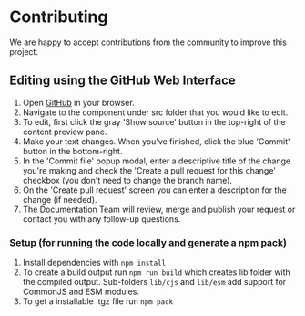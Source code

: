 # Contributing

We are happy to accept contributions from the community to improve this project.

## Editing using the GitHub Web Interface

1. Open [GitHub](https://github.com/trimble-oss/modus-react-bootstrap) in your browser.
2. Navigate to the component under src folder that you would like to edit.
3. To edit, first click the gray 'Show source' button in the top-right of the content preview pane.
4. Make your text changes. When you've finished, click the blue 'Commit' button in the bottom-right.
5. In the 'Commit file' popup modal, enter a descriptive title of the change you're making and check the 'Create a pull request for this change' checkbox (you don't need to change the branch name).
6. On the 'Create pull request' screen you can enter a description for the change (if needed).
7. The Documentation Team will review, merge and publish your request or contact you with any follow-up questions.

### Setup (for running the code locally and generate a npm pack)

1. Install dependencies with `npm install`
2. To create a build output run `npm run build` which creates lib folder with the compiled output. Sub-folders `lib/cjs` and `lib/esm` add support for CommonJS and ESM modules.
3. To get a installable .tgz file run `npm pack`
